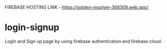 FIREBASE HOSTING LINK - https://golden-resolver-368309.web.app/

# login-signup
Login and Sign up page by using firebase authentication and firebase cloud.
